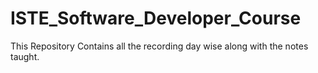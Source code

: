 # ISTE_Software_Developer_Course
This Repository Contains all the recording day wise along with the notes taught.
